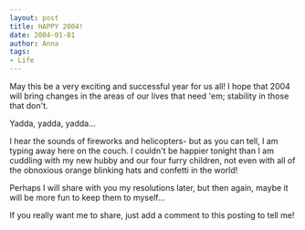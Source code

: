 ```yaml
---
layout: post
title: HAPPY 2004!
date: 2004-01-01
author: Anna
tags:
- Life
---
```


<p>May this be a very exciting and successful year for us all! I hope
that 2004 will bring changes in the areas of our lives that need 'em;
stability in those that don't.</p>
<p>Yadda, yadda, yadda...</p>
<p>I hear the sounds of fireworks and helicopters- but as you can tell,
I am typing away here on the couch. I couldn't be happier tonight than
I am cuddling with my new hubby and our four furry children, not even
with all of the obnoxious orange blinking hats and confetti in the
world!</p>
<p>Perhaps I will share with you my resolutions later, but then again,
maybe it will be more fun to keep them to myself...</p>
<p>If you really want me to share, just add a comment to this posting
to tell me!</p>